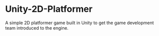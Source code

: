 # Unity-2D-Platformer
A simple 2D platformer game built in Unity to get the game development team introduced to the engine.
